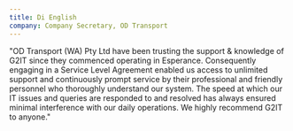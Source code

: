 ```yaml
---
title: Di English
company: Company Secretary, OD Transport
---
```

"OD Transport (WA) Pty Ltd have been trusting the support & knowledge of G2IT since they commenced operating in Esperance. Consequently engaging in a Service Level Agreement enabled us access to unlimited support and continuously prompt service by their professional and friendly personnel who thoroughly understand our system. The speed at which our IT issues and queries are responded to and resolved has always ensured minimal interference with our daily operations. We highly recommend G2IT to anyone."